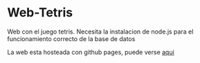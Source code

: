 # Web-Tetris
Web con el juego tetris. Necesita la instalacion de node.js para el funcionamiento correcto de la base de datos

La web esta hosteada con github pages, puede verse [aqui](https://divios.github.io/Web-Tetris/public/index.html)
